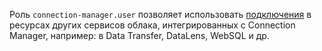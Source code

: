 Роль `connection-manager.user` позволяет использовать [подключения](../../metadata-hub/concepts/connection-manager.md) в ресурсах других сервисов облака, интегрированных с Connection Manager, например: в Data Transfer, DataLens, WebSQL и др.
